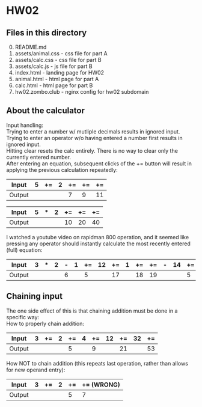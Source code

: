 # HW02 
## Files in this directory
0) README.md  
1) assets/animal.css - css file for part A  
2) assets/calc.css - css file for part B  
3) assets/calc.js - js file for part B  
4) index.html - landing page for HW02  
5) animal.html - html page for part A  
6) calc.html - html page for part B  
7) hw02.zombo.club - nginx config for hw02 subdomain
## About the calculator
Input handling:  
Trying to enter a number w/ mutliple decimals results in ignored input.  
Trying to enter an operator w/o having entered a number first results in ignored input.  
Hitting clear resets the calc entirely. There is no way to clear only the currently entered number.  
After entering an equation, subsequent clicks of the += button will result in applying the previous calculation repeatedly:
  
| Input  | 5 | += | 2 | += | += | += |
| ------ | - | -- | - | -- | -- | -- |
| Output |   |    |   | 7  | 9  | 11 |
  
| Input  | 5 | * | 2 | += | += | += |
| ------ | - | - | - | -- | -- | -- |
| Output |   |   |   | 10 | 20 | 40 |  
  
I watched a youtube video on rapidman 800 operation, and it seemed like pressing any operator should instantly calculate the most recently entered (full) equation:  
  
| Input  | 3 | * | 2 | - | 1 | += | 12 | += | 1 | += | += | - | 14 | += | * | 2 | += |
| ------ | - | - | - | - | - | -- | -- | -- | - | -- | -- | - | -- | -- | - | - | -- |
| Output |   |   |   | 6 |   | 5  |    | 17 |   | 18 | 19 |   |    | 5  |   |   | 10 |
   
## Chaining input
The one side effect of this is that chaining addition must be done in a specific way:  
How to properly chain addition:  
  
| Input  | 3 | += | 2 | += | 4 | += | 12 | += | 32 | += |
| ------ | - | -- | - | -- | - | -- | -- | -- | -- | -- |
| Output |   |    |   | 5  |   | 9  |    | 21 |    | 53 |  
  
How NOT to chain addition (this repeats last operation, rather than allows for new operand entry):  
  
| Input  | 3 | += | 2 | += | += (WRONG) |
| ------ | - | -- | - | -- | ---------- |
| Output |   |    |   | 5  |     7      |